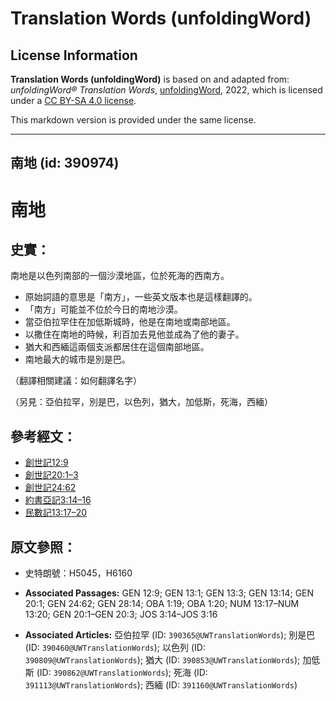 # Translation Words (unfoldingWord)

## License Information

**Translation Words (unfoldingWord)** is based on and adapted from: _unfoldingWord® Translation Words_, [unfoldingWord](https://unfoldingword.org/utw), 2022, which is licensed under a [CC BY-SA 4.0 license](https://creativecommons.org/licenses/by-sa/4.0/legalcode.en).

This markdown version is provided under the same license.



--------------------------------

## 南地 (id: 390974)

南地
==

史實：
---

南地是以色列南部的一個沙漠地區，位於死海的西南方。

* 原始詞語的意思是「南方」，一些英文版本也是這樣翻譯的。
* 「南方」可能並不位於今日的南地沙漠。
* 當亞伯拉罕住在加低斯城時，他是在南地或南部地區。
* 以撒住在南地的時候，利百加去見他並成為了他的妻子。
* 猶大和西緬這兩個支派都居住在這個南部地區。
* 南地最大的城市是別是巴。

（翻譯相關建議：如何翻譯名字）

（另見：亞伯拉罕，別是巴，以色列，猶大，加低斯，死海，西緬）

參考經文：
-----

* [創世記12:9](https://ref.ly/Gen12:9)
* [創世記20:1–3](https://ref.ly/Gen20:1-Gen20:3)
* [創世記24:62](https://ref.ly/Gen24:62)
* [約書亞記3:14–16](https://ref.ly/Josh3:14-Josh3:16)
* [民數記13:17–20](https://ref.ly/Num13:17-Num13:20)

原文參照：
-----

* 史特朗號：H5045，H6160

* **Associated Passages:** GEN 12:9; GEN 13:1; GEN 13:3; GEN 13:14; GEN 20:1; GEN 24:62; GEN 28:14; OBA 1:19; OBA 1:20; NUM 13:17–NUM 13:20; GEN 20:1–GEN 20:3; JOS 3:14–JOS 3:16
* **Associated Articles:** 亞伯拉罕 (ID: `390365@UWTranslationWords`); 別是巴 (ID: `390460@UWTranslationWords`); 以色列 (ID: `390809@UWTranslationWords`); 猶大 (ID: `390853@UWTranslationWords`); 加低斯 (ID: `390862@UWTranslationWords`); 死海 (ID: `391113@UWTranslationWords`); 西緬 (ID: `391160@UWTranslationWords`)

